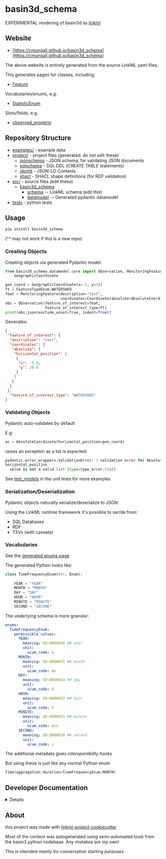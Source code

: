 # basin3d_schema

EXPERIMENTAL rendering of basin3d as [linkml](https://linkml.io/linkml/)

## Website

* [https://cmungall.github.io/basin3d_schema](https://cmungall.github.io/basin3d_schema)

The above website is entirely generated from the source LinkML yaml files.

This generates pages for classes, including:

 * [Feature](https://cmungall.github.io/basin3d_schema/Feature/)

Vocabularies/enums, e.g.

* [StatisticEnum](https://cmungall.github.io/basin3d_schema/StatisticEnum/)

Slots/fields, e.g.

* [observed_property](https://cmungall.github.io/basin3d_schema/observed_property/)

## Repository Structure

* [examples/](examples/) - example data
* [project/](project/) - project files (generated: do not edit these)
    * [jsonschema](jsonschema/) - JSON schema, for validating JSON documents
    * [sqlschema](sqlschema/) - SQL DDL (CREATE TABLE statements)
    * [jdonld](jsonld/) - JSON-LD Contexts
    * [shacl](shacl/) - SHACL shape definitions (for RDF validation)
* [src/](src/) - source files (edit these)
    * [basin3d_schema](src/basin3d_schema)
        * [schema](src/basin3d_schema/schema) -- LinkML schema (edit this)
        * [datamodel](src/basin3d_schema/datamodel) -- Generated pydantic datamodel
* [tests](tests/) - python tests

## Usage

```bash
pip install basin3d_schema
```

(^^ may not work if this is a new repo)

### Creating Objects

Creating objects via generated Pydantic model:

```python
from basin3d_schema.datamodel.core import Observation, MonitoringFeature, Coordinate, AbsoluteCoordinate,
    GeographicCoordinate

geo_coord = GeographicCoordinate(x=-5, y=20)
ft = FeatureTypeEnum.WATERSHED
feat = MonitoringFeature(description="test",
                         coordinates=Coordinate(absolute=AbsoluteCoordinate(horizontal_position=[geo_coord])))
obs = Observation(feature_of_interest=feat,
                  feature_of_interest_type=ft)
print(obs.json(exclude_unset=True, indent=True))
```

Generates:

```json
{
 "feature_of_interest": {
  "description": "test",
  "coordinates": {
   "absolute": {
    "horizontal_position": [
     {
      "x": -5.0,
      "y": 20.0
     }
    ]
   }
  }
 }, 
  "feature_of_interest_type": "WATERSHED"
}
```

### Validating Objects

Pydantic auto-validates by default

E.g:

```python
ac = AbsoluteCoordinate(horizontal_position=geo_coord)
```

raises an exception as a list is expected:

```python
pydantic.error_wrappers.ValidationError: 1 validation error for AbsoluteCoordinate
horizontal_position
  value is not a valid list (type=type_error.list)

```

See [test_models](https://github.com/cmungall/basin3d_schema/blob/main/tests/test_model.py) in the unit tests for
more examples

### Serialization/Deserialization

Pydantic objects naturally serialize/deserialize to JSON

Using the LinkML runtime framework it's possible to ser/de from:

- SQL Databases
- RDF
- TSVs (with caveats)

### Vocabularies

See the [generated enums page](https://cmungall.github.io/basin3d_schema/#enumerations)

The generated Python looks like:

```python
class TimeFrequencyEnum(str, Enum):
    
    YEAR = "YEAR"
    MONTH = "MONTH"
    DAY = "DAY"
    HOUR = "HOUR"
    MINUTE = "MINUTE"
    SECOND = "SECOND"
```

The underlying schema is more granular:

```yaml
enums:
  TimeFrequencyEnum:
    permissible_values:
      YEAR:
        meaning: UO:0000036 ## year
        unit:
          ucum_code: a
      MONTH:
        meaning: UO:0000035 ## month
        unit:
          ucum_code: mo
      DAY:
        meaning: UO:0000033 ## day
        unit:
          ucum_code: d
      HOUR:
        meaning: UO:0000032 ## hour
        unit:
          ucum_code: h
      MINUTE:
        meaning: UO:0000031 ## minute
        unit:
          ucum_code: min
      SECOND:
        meaning: UO:0000010 ## second
        unit:
          ucum_code: s
```

The additional metadata gives *interoperability hooks*

But using these is just like any normal Python enum

```python
Time(aggregation_duration=TimeFrequencyEnum.MONTH)
```

## Developer Documentation

<details>
Use the `make` command to generate project artefacts:

- `make all`: make everything
- `make deploy`: deploys site

</details>

## About

this project was made with [linkml-project-cookiecutter](https://github.com/linkml/linkml-project-cookiecutter)

Most of the content was autogenerated using semi-automated tools from the basin3 python codebase.
Any mistakes are my own!

This is intended mainly for conversation starting purposes
